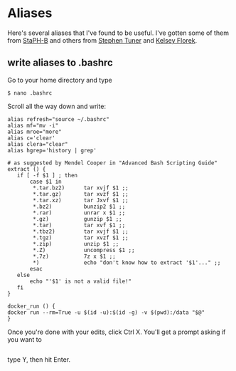 # Aliases
Here's several aliases that I've found to be useful. I've gotten some of them from [StaPH-B](https://github.com/StaPH-B)
and others from [Stephen Tuner](https://github.com/stephenturner/oneliners) and [Kelsey Florek](https://github.com/k-florek).

## write aliases to .bashrc
Go to your home directory and type
  
```
$ nano .bashrc
```

Scroll all the way down and write:

```
alias refresh="source ~/.bashrc"
alias mf="mv -i"
alias mroe="more"
alias c='clear'
alias clera="clear"
alias hgrep='history | grep'

# as suggested by Mendel Cooper in "Advanced Bash Scripting Guide"
extract () {
   if [ -f $1 ] ; then
       case $1 in
        *.tar.bz2)      tar xvjf $1 ;;
        *.tar.gz)       tar xvzf $1 ;;
        *.tar.xz)       tar Jxvf $1 ;;
        *.bz2)          bunzip2 $1 ;;
        *.rar)          unrar x $1 ;;
        *.gz)           gunzip $1 ;;
        *.tar)          tar xvf $1 ;;
        *.tbz2)         tar xvjf $1 ;;
        *.tgz)          tar xvzf $1 ;;
        *.zip)          unzip $1 ;;
        *.Z)            uncompress $1 ;;
        *.7z)           7z x $1 ;;
        *)              echo "don't know how to extract '$1'..." ;;
       esac
   else
       echo "'$1' is not a valid file!"
   fi
}

docker_run () {
docker run --rm=True -u $(id -u):$(id -g) -v $(pwd):/data "$@"
}
```
Once you're done with your edits, click Ctrl X. You'll get a prompt asking if you want to 

```Save Modified Buffer? (Answering "No" will DISCARD changes)
```
type Y, then hit Enter. 
